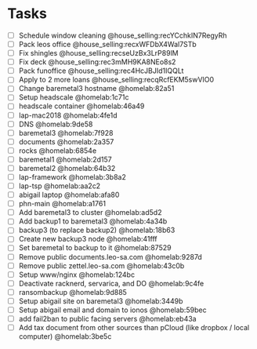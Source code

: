 # Tasks

* [ ] Schedule window cleaning @house_selling:recYCchkIN7RegyRh
* [ ] Pack leos office @house_selling:recxWFDbX4Wal7STb
* [ ] Fix shingles @house_selling:recseUzBx3LrP89lM
* [ ] Fix deck @house_selling:rec3mMH9KA8NEo8s2
* [ ] Pack funoffice @house_selling:rec4HcJBJId1IQQLt
* [ ] Apply to 2 more loans @house_selling:recqRcfEKM5swVIO0
* [ ] Change baremetal3 hostname @homelab:82a51
* [ ] Setup headscale @homelab:1c71c
* [ ] headscale container @homelab:46a49
* [ ] lap-mac2018 @homelab:4fe1d
* [ ] DNS @homelab:9de58
* [ ] baremetal3 @homelab:7f928
* [ ] documents @homelab:2a357
* [ ] rocks @homelab:6854e
* [ ] baremetal1 @homelab:2d157
* [ ] baremetal2 @homelab:64b32
* [ ] lap-framework @homelab:3b8a2
* [ ] lap-tsp @homelab:aa2c2
* [ ] abigail laptop @homelab:afa80
* [ ] phn-main @homelab:a1761
* [ ] Add baremetal3 to cluster @homelab:ad5d2
* [ ] Add backup1 to baremetal3 @homelab:4a34b
* [ ] backup3 (to replace backup2) @homelab:18b63
* [ ] Create new backup3 node @homelab:41fff
* [ ] Set baremetal to backup to it @homelab:87529
* [ ] Remove public documents.leo-sa.com @homelab:9287d
* [ ] Remove public zettel.leo-sa.com @homelab:43c0b
* [ ] Setup www/nginx @homelab:124bc
* [ ] Deactivate racknerd, servarica, and DO @homelab:9c4fe
* [ ] ransombackup @homelab:9d885
* [ ] Setup abigail site on baremetal3 @homelab:3449b
* [ ] Setup abigail email and domain to ionos @homelab:59bec
* [ ] add fail2ban to public facing servers @homelab:eb43a
* [ ] Add tax document from other sources than pCloud (like dropbox / local computer) @homelab:3be5c
